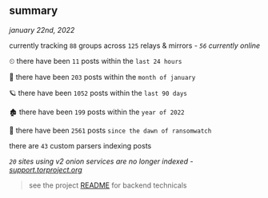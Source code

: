 
## summary
_january 22nd, 2022_

currently tracking `88` groups across `125` relays & mirrors - _`56` currently online_

⏲ there have been `11` posts within the `last 24 hours`

🦈 there have been `203` posts within the `month of january`

🪐 there have been `1052` posts within the `last 90 days`

🏚 there have been `199` posts within the `year of 2022`

🦕 there have been `2561` posts `since the dawn of ransomwatch`

there are `43` custom parsers indexing posts

_`20` sites using v2 onion services are no longer indexed - [support.torproject.org](https://support.torproject.org/onionservices/v2-deprecation/)_

> see the project [README](https://github.com/thetanz/ransomwatch#ransomwatch--) for backend technicals
